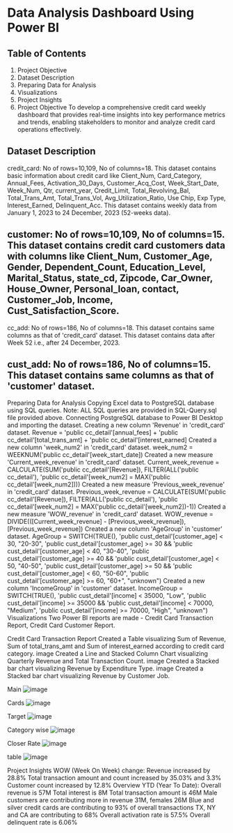 # Data Analysis Dashboard Using Power BI
## Table of Contents
1. Project Objective
2. Dataset Description
3. Preparing Data for Analysis
4. Visualizations
5. Project Insights
6. Project Objective
To develop a comprehensive credit card weekly dashboard that provides real-time insights into key performance metrics and trends, enabling stakeholders to monitor and analyze credit card operations effectively.

## Dataset Description
credit_card: No of rows=10,109, No of columns=18. This dataset contains basic information about credit card like Client_Num, Card_Category, Annual_Fees, Activation_30_Days, Customer_Acq_Cost, Week_Start_Date, Week_Num, Qtr, current_year, Credit_Limit, Total_Revolving_Bal, Total_Trans_Amt, Total_Trans_Vol, Avg_Utilization_Ratio, Use Chip, Exp Type, Interest_Earned, Delinquent_Acc. This dataset contains weekly data from January 1, 2023 to 24 December, 2023 (52-weeks data).
## customer: No of rows=10,109, No of columns=15. This dataset contains credit card customers data with columns like Client_Num, Customer_Age, Gender, Dependent_Count, Education_Level, Marital_Status, state_cd, Zipcode, Car_Owner, House_Owner, Personal_loan, contact, Customer_Job, Income, Cust_Satisfaction_Score.
cc_add: No of rows=186, No of columns=18. This dataset contains same columns as that of 'credit_card' dataset. This dataset contains data after Week 52 i.e., after 24 December, 2023.
## cust_add: No of rows=186, No of columns=15. This dataset contains same columns as that of 'customer' dataset.
Preparing Data for Analysis
Copying Excel data to PostgreSQL database using SQL queries.
Note: ALL SQL queries are provided in SQL-Query.sql file provided above.
Connecting PostgreSQL database to Power BI Desktop and importing the dataset.
Creating a new column 'Revenue' in 'credit_card' dataset.
Revenue = 'public cc_detail'[annual_fees] + 'public cc_detail'[total_trans_amt] + 'public cc_detail'[interest_earned]
Created a new column 'week_num2' in 'credit_card' dataset.
week_num2 = WEEKNUM('public cc_detail'[week_start_date])
Created a new measure 'Current_week_revenue' in 'credit_card' dataset.
Current_week_revenue = CALCULATE(SUM('public cc_detail'[Revenue]), FILTER(ALL('public cc_detail'), 'public cc_detail'[week_num2] = MAX('public cc_detail'[week_num2])))
Created a new measure 'Previous_week_revenue' in 'credit_card' dataset.
Previous_week_revenue = CALCULATE(SUM('public cc_detail'[Revenue]), FILTER(ALL('public cc_detail'), 'public cc_detail'[week_num2] = MAX('public cc_detail'[week_num2])-1))
Created a new measure 'WOW_revenue' in 'credit_card' dataset.
WOW_revenue = DIVIDE(([Current_week_revenue] - [Previous_week_revenue]), [Previous_week_revenue])
Created a new column 'AgeGroup' in 'customer' dataset.
AgeGroup = SWITCH(TRUE(), 'public cust_detail'[customer_age] < 30, "20-30", 'public cust_detail'[customer_age] >= 30 && 'public cust_detail'[customer_age] < 40, "30-40", 'public cust_detail'[customer_age] >= 40 && 'public cust_detail'[customer_age] < 50, "40-50", 'public cust_detail'[customer_age] >= 50 && 'public cust_detail'[customer_age] < 60, "50-60", 'public cust_detail'[customer_age] >= 60, "60+", "unknown")
Created a new column 'IncomeGroup' in 'customer' dataset.
IncomeGroup = SWITCH(TRUE(), 'public cust_detail'[income] < 35000, "Low", 'public cust_detail'[income] >= 35000 && 'public cust_detail'[income] < 70000, "Medium", 'public cust_detail'[income] >= 70000, "High", "unknown")
Visualizations
Two Power BI reports are made - Credit Card Transaction Report, Credit Card Customer Report.

Credit Card Transaction Report
Created a Table visualizing Sum of Revenue, Sum of total_trans_amt and Sum of interest_earned according to credit card category. image
Created a Line and Stacked Column Chart visualizing Quarterly Revenue and Total Transaction Count. image
Created a Stacked bar chart visualizing Revenue by Expenditure Type. image
Created a Stacked bar chart visualizing Revenue by Customer Job. 

Main
![image](https://github.com/user-attachments/assets/c46feb73-0b06-4516-8831-54022b2cd90f)

Cards
![image](https://github.com/user-attachments/assets/538e2faf-6393-4f89-a686-f32bddf8f1b5)


Target
![image](https://github.com/user-attachments/assets/1f5da38a-5298-4c47-8be9-5e9382b0d9a9)


Category wise
![image](https://github.com/user-attachments/assets/49101996-c9a2-4645-9c72-f7aefe928f15)


Closer Rate
![image](https://github.com/user-attachments/assets/250354c4-0537-4be9-8214-283b6df99958)


table
![image](https://github.com/user-attachments/assets/29354dae-a967-4bd7-ac8b-c186bf795852)


Project Insights
WOW (Week On Week) change:
Revenue increased by 28.8%
Total transaction amount and count increased by 35.03% and 3.3%
Customer count increased by 12.8%
Overview YTD (Year To Date):
Overall revenue is 57M
Total interest is 8M
Total transaction amount is 46M
Male customers are contributing more in revenue 31M, females 26M
Blue and silver credit cards are contributing to 93% of overall transactions
TX, NY and CA are contributing to 68%
Overall activation rate is 57.5%
Overall delinquent rate is 6.06%
